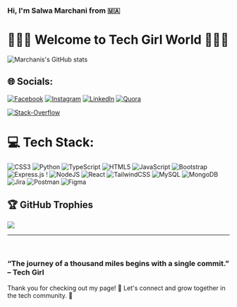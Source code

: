 ### Hi, I'm Salwa Marchani from  🇲🇦

# 👩🏻‍💻 Welcome to Tech Girl World 👩🏻‍💻




![Marchanis's GitHub stats](https://github-readme-stats.vercel.app/api?username=Marchanis&show_icons=true&theme=radical)

## 🌐 Socials:

[![Facebook](https://img.shields.io/badge/Facebook-%231877F2.svg?logo=Facebook&logoColor=white)](https://web.facebook.com/profile.php?id=100008663926053)
[![Instagram](https://img.shields.io/badge/Instagram-%23E4405F.svg?logo=Instagram&logoColor=white)](https://www.instagram.com/salwa.marchani/)
[![LinkedIn](https://img.shields.io/badge/LinkedIn-%230077B5.svg?logo=linkedin&logoColor=white)](https://www.linkedin.com/in/salwa-marchani/) 
[![Quora](https://img.shields.io/badge/Quora-%23B92B27.svg?logo=Quora&logoColor=white)](https://www.quora.com/profile/Salwa-Marchani-1)

[![Stack-Overflow](https://img.shields.io/badge/Stack-Overflow-%23B92B27.svg?logo=Stack-Overflow&logoColor=white)](https://stackoverflow.com/users/17274569/salwa-marchani)


# 💻 Tech Stack:

![CSS3](https://img.shields.io/badge/css3-%231572B6.svg?style=for-the-badge&logo=css3&logoColor=white) ![Python](https://img.shields.io/badge/python-3670A0?style=for-the-badge&logo=python&logoColor=ffdd54) ![TypeScript](https://img.shields.io/badge/typescript-%23007ACC.svg?style=for-the-badge&logo=typescript&logoColor=white) ![HTML5](https://img.shields.io/badge/html5-%23E34F26.svg?style=for-the-badge&logo=html5&logoColor=white) ![JavaScript](https://img.shields.io/badge/javascript-%23323330.svg?style=for-the-badge&logo=javascript&logoColor=%23F7DF1E) ![Bootstrap](https://img.shields.io/badge/bootstrap-%238511FA.svg?style=for-the-badge&logo=bootstrap&logoColor=white) ![Express.js](https://img.shields.io/badge/express.js-%23404d59.svg?style=for-the-badge&logo=express&logoColor=%2361DAFB) ! ![NodeJS](https://img.shields.io/badge/node.js-6DA55F?style=for-the-badge&logo=node.js&logoColor=white) ![React](https://img.shields.io/badge/react-%2320232a.svg?style=for-the-badge&logo=react&logoColor=%2361DAFB) ![TailwindCSS](https://img.shields.io/badge/tailwindcss-%2338B2AC.svg?style=for-the-badge&logo=tailwind-css&logoColor=white)  ![MySQL](https://img.shields.io/badge/mysql-%2300000f.svg?style=for-the-badge&logo=mysql&logoColor=white) ![MongoDB](https://img.shields.io/badge/MongoDB-%234ea94b.svg?style=for-the-badge&logo=mongodb&logoColor=white)  ![Jira](https://img.shields.io/badge/jira-%230A0FFF.svg?style=for-the-badge&logo=jira&logoColor=white) ![Postman](https://img.shields.io/badge/Postman-FF6C37?style=for-the-badge&logo=postman&logoColor=white) ![Figma](https://img.shields.io/badge/figma-%23F24E1E.svg?style=for-the-badge&logo=figma&logoColor=white)



## 🏆 GitHub Trophies

![](https://github-profile-trophy.vercel.app/?username=Marchanis&theme=radical&no-frame=true&no-bg=false&margin-w=4)

---


<br>

### “The journey of a thousand miles begins with a single commit.” – **Tech Girl**

Thank you for checking out my page! 🚀 Let's connect and grow together in the tech community. 🌱



